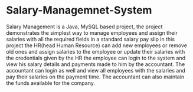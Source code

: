 # Salary-Managemnet-System
Salary Management is a Java, MySQL based project, the project demonstrates the simplest way to manage employees and assign their salaries with all the required fields in a standard salary pay slip in this project the HR(head Human Resource) can add new employees or remove old ones and assign salaries to the employee or update their salaries with the credentials given by the HR the employee can login to the system and view his salary details and payments made to him by the accountant. The accountant can login as well and view all employees with the salaries and pay their salaries on the payment time. The accountant can also maintain the funds available for the company.
